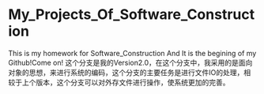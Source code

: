 # My_Projects_Of_Software_Construction
 This is my homework for Software_Construction
And
 It is the begining of my Github!Come on!
这个分支是我的Version2.0，在这个分支中，我采用的是面向对象的思想，来进行系统的编码，这个分支的主要任务是进行文件IO的处理，相较于上个版本，这个分支可以对外存文件进行操作，使系统更加的完善。
